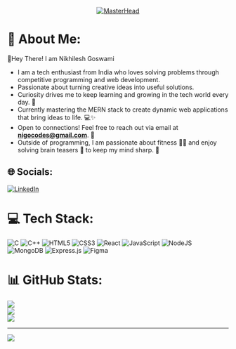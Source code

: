 <p align="center">
  <a href="https://rishavchanda.io">
    <img src="https://i.giphy.com/media/v1.Y2lkPTc5MGI3NjExMTUxZHc5aXk0Mml3dHloNjY2eThzZ3NvemJhb2t0Y3d6cnFmYm8zbyZlcD12MV9pbnRlcm5hbF9naWZfYnlfaWQmY3Q9Zw/Rpl1sod1vCXK0L2SUN/giphy.gif" alt="MasterHead">
  </a>
</p>

# 💫 About Me:
👋Hey There! I am Nikhilesh Goswami<br>
- I am a tech enthusiast from India who loves solving problems through competitive programming and web development.  
- Passionate about turning creative ideas into useful solutions.  
- Curiosity drives me to keep learning and growing in the tech world every day. 🌟  
- Currently mastering the MERN stack to create dynamic web applications that bring ideas to life. 💻✨  
- Open to connections! Feel free to reach out via email at **[nigocodes@gmail.com](mailto:nigocodes@gmail.com)**. 📧  
- Outside of programming, I am passionate about fitness 🏋️‍♂️ and enjoy solving brain teasers 🧩 to keep my mind sharp. 🤔 


## 🌐 Socials:
[![LinkedIn](https://img.shields.io/badge/LinkedIn-%230077B5.svg?logo=linkedin&logoColor=white)](https://linkedin.com/in/nigonikhil) 

# 💻 Tech Stack:
![C](https://img.shields.io/badge/c-%2300599C.svg?style=for-the-badge&logo=c&logoColor=white) ![C++](https://img.shields.io/badge/c++-%2300599C.svg?style=for-the-badge&logo=c%2B%2B&logoColor=white) ![HTML5](https://img.shields.io/badge/html5-%23E34F26.svg?style=for-the-badge&logo=html5&logoColor=white) ![CSS3](https://img.shields.io/badge/css3-%231572B6.svg?style=for-the-badge&logo=css3&logoColor=white) ![React](https://img.shields.io/badge/react-%2320232a.svg?style=for-the-badge&logo=react&logoColor=%2361DAFB) ![JavaScript](https://img.shields.io/badge/javascript-%23323330.svg?style=for-the-badge&logo=javascript&logoColor=%23F7DF1E) ![NodeJS](https://img.shields.io/badge/node.js-6DA55F?style=for-the-badge&logo=node.js&logoColor=white) ![MongoDB](https://img.shields.io/badge/MongoDB-%234ea94b.svg?style=for-the-badge&logo=mongodb&logoColor=white) ![Express.js](https://img.shields.io/badge/express.js-%23404d59.svg?style=for-the-badge&logo=express&logoColor=%2361DAFB) ![Figma](https://img.shields.io/badge/figma-%23F24E1E.svg?style=for-the-badge&logo=figma&logoColor=white)
# 📊 GitHub Stats:
![](https://github-readme-stats.vercel.app/api?username=nigocodes&theme=tokyonight&hide_border=false&include_all_commits=false&count_private=false)<br/>
![](https://github-readme-streak-stats.herokuapp.com/?user=nigocodes&theme=tokyonight&hide_border=false)<br/>
![](https://github-readme-stats.vercel.app/api/top-langs/?username=nigocodes&theme=tokyonight&hide_border=false&include_all_commits=false&count_private=false&layout=compact)

---
[![](https://visitcount.itsvg.in/api?id=nigocodes&icon=0&color=0)](https://visitcount.itsvg.in)

<!-- Proudly created with GPRM ( https://gprm.itsvg.in ) -->
